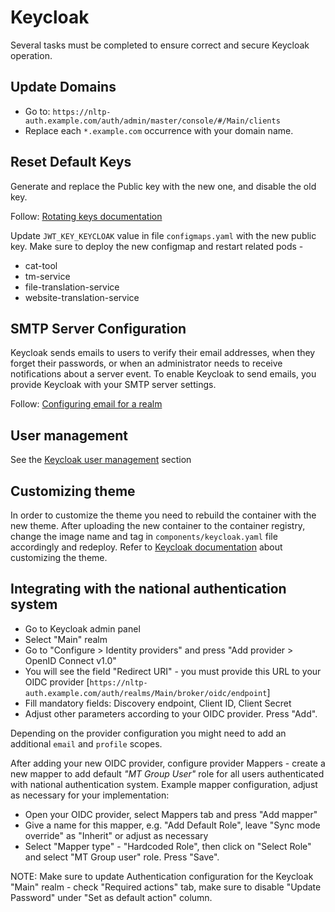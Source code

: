 # Keycloak

Several tasks must be completed to ensure correct and secure Keycloak operation.

## Update Domains

* Go to: `https://nltp-auth.example.com/auth/admin/master/console/#/Main/clients`
* Replace each `*.example.com` occurrence with your domain name.

## Reset Default Keys

Generate and replace the Public key with the new one, and disable the old key.

Follow: [Rotating keys documentation](https://www.keycloak.org/docs/latest/server\_admin/#rotating-keys)

Update `JWT_KEY_KEYCLOAK` value in file `configmaps.yaml` with the new public key. Make sure to deploy the new configmap and restart related pods -

* cat-tool
* tm-service
* file-translation-service
* website-translation-service

## SMTP Server Configuration

Keycloak sends emails to users to verify their email addresses, when they forget their passwords, or when an administrator needs to receive notifications about a server event. To enable Keycloak to send emails, you provide Keycloak with your SMTP server settings.

Follow: [Configuring email for a realm](https://www.keycloak.org/docs/latest/server\_admin/#\_email)

## User management
See the [Keycloak user management](keycloak-user-management.md) section

## Customizing theme

In order to customize the theme you need to rebuild the container with the new theme. After uploading the new container to the container registry, change the image name and tag in `components/keycloak.yaml` file accordingly and redeploy. Refer to [Keycloak documentation](https://www.keycloak.org/docs/latest/server\_development/#\_themes) about customizing the theme.

## Integrating with the national authentication system

* Go to Keycloak admin panel
* Select "Main" realm
* Go to "Configure > Identity providers" and press "Add provider > OpenID Connect v1.0"
* You will see the field "Redirect URI" - you must provide this URL to your OIDC provider \[`https://nltp-auth.example.com/auth/realms/Main/broker/oidc/endpoint`]
* Fill mandatory fields: Discovery endpoint, Client ID, Client Secret
* Adjust other parameters according to your OIDC provider. Press "Add".

Depending on the provider configuration you might need to add an additional `email` and `profile` scopes.

After adding your new OIDC provider, configure provider Mappers - create a new mapper to add default *"MT Group User"* role for all users authenticated with national authentication system.
Example mapper configuration, adjust as necessary for your implementation:
 * Open your OIDC provider, select Mappers tab and press "Add mapper"
 * Give a name for this mapper, e.g. "Add Default Role", leave "Sync mode override" as "Inherit" or adjust as necessary
 * Select "Mapper type" - "Hardcoded Role", then click on "Select Role" and select "MT Group user" role. Press "Save".

NOTE: Make sure to update Authentication configuration for the Keycloak "Main" realm - check "Required actions" tab, make sure to disable "Update Password" under "Set as default action" column.